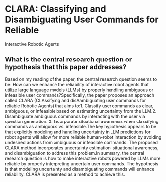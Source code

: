 # CLARA: Classifying and Disambiguating User Commands for Reliable
  Interactive Robotic Agents

## What is the central research question or hypothesis that this paper addresses?

Based on my reading of the paper, the central research question seems to be: How can we enhance the reliability of interactive robot agents that utilize large language models (LLMs) by properly handling ambiguous or infeasible user commands?Specifically, the paper proposes an approach called CLARA (CLAssifying and disAambiguating user commands for reliable Robotic Agents) that aims to:1. Classify user commands as clear, ambiguous, or infeasible based on estimating uncertainty from the LLM.2. Disambiguate ambiguous commands by interacting with the user via question generation. 3. Incorporate situational awareness when classifying commands as ambiguous vs. infeasible.The key hypothesis appears to be that explicitly modeling and handling uncertainty in LLM predictions for robot agents will allow for more reliable human-robot interaction by avoiding undesired actions from ambiguous or infeasible commands. The proposed CLARA method incorporates uncertainty estimation, situational awareness, and disambiguation to address this problem.In summary, the central research question is how to make interactive robots powered by LLMs more reliable by properly interpreting uncertain user commands. The hypothesis is that modeling uncertainty and disambiguating commands will enhance reliability. CLARA is presented as a method to achieve this.
